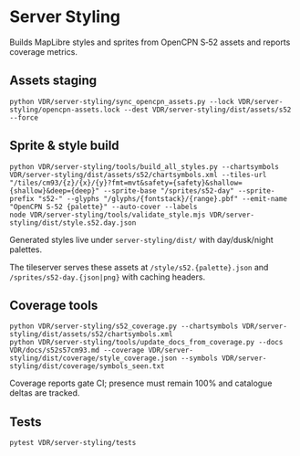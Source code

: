 # Server Styling

Builds MapLibre styles and sprites from OpenCPN S‑52 assets and reports coverage metrics.

## Assets staging
```
python VDR/server-styling/sync_opencpn_assets.py --lock VDR/server-styling/opencpn-assets.lock --dest VDR/server-styling/dist/assets/s52 --force
```

## Sprite & style build
```
python VDR/server-styling/tools/build_all_styles.py --chartsymbols VDR/server-styling/dist/assets/s52/chartsymbols.xml --tiles-url "/tiles/cm93/{z}/{x}/{y}?fmt=mvt&safety={safety}&shallow={shallow}&deep={deep}" --sprite-base "/sprites/s52-day" --sprite-prefix "s52-" --glyphs "/glyphs/{fontstack}/{range}.pbf" --emit-name "OpenCPN S-52 {palette}" --auto-cover --labels
node VDR/server-styling/tools/validate_style.mjs VDR/server-styling/dist/style.s52.day.json
```
Generated styles live under `server-styling/dist/` with day/dusk/night palettes.

The tileserver serves these assets at `/style/s52.{palette}.json` and `/sprites/s52-day.{json|png}` with caching headers.

## Coverage tools
```
python VDR/server-styling/s52_coverage.py --chartsymbols VDR/server-styling/dist/assets/s52/chartsymbols.xml
python VDR/server-styling/tools/update_docs_from_coverage.py --docs VDR/docs/s52s57cm93.md --coverage VDR/server-styling/dist/coverage/style_coverage.json --symbols VDR/server-styling/dist/coverage/symbols_seen.txt
```
Coverage reports gate CI; presence must remain 100% and catalogue deltas are tracked.

## Tests
```
pytest VDR/server-styling/tests
```
